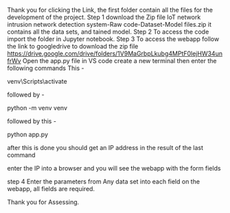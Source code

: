 Thank you for clicking the Link, the first folder contain all the files for the development of the project.
Step 1 
download the Zip file IoT network intrusion network detection system-Raw code-Dataset-Model files.zip
it contains all the data sets, and tained model.
Step 2
To access the code import the folder in Jupyter notebook.
Step 3
To access the webapp follow the link to googledrive to download the zip file https://drive.google.com/drive/folders/1V9MaGrbpLkubg4MPtF0lejHW34unfrWv
Open the app.py file in VS code
create a new terminal
then enter the following commands
This -

venv\Scripts\activate

followed by -

python -m venv venv

followed by this - 

python app.py

after this is done you should get an IP address in the result of the last command

enter the IP into a browser and you will see the webapp with the form fields

step 4
Enter the parameters from Any data set into each field on the webapp, all fields are required.


Thank you for Assessing.
